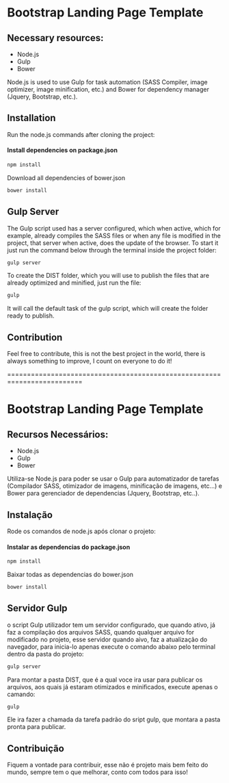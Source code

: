 # Bootstrap Landing Page Template

## Necessary resources:

- Node.js
- Gulp
- Bower

Node.js is used to use Gulp for task automation (SASS Compiler, image optimizer, image minification, etc.) and Bower for dependency manager (Jquery, Bootstrap, etc.).

## Installation

Run the node.js commands after cloning the project:

#### Install dependencies on package.json

```bash
npm install
```

Download all dependencies of bower.json

```bash
bower install
```

## Gulp Server

The Gulp script used has a server configured, which when active, which for example, already compiles the SASS files or when any file is modified in the project, that server when active, does the update of the browser.
To start it just run the command below through the terminal inside the project folder:

```bash
gulp server
```

To create the DIST folder, which you will use to publish the files that are already optimized and minified, just run the file:

```bash
gulp
```

It will call the default task of the gulp script, which will create the folder ready to publish.

## Contribution

Feel free to contribute, this is not the best project in the world, there is always something to improve, I count on everyone to do it!

=========================================================================

# Bootstrap Landing Page Template

## Recursos Necessários:

- Node.js
- Gulp
- Bower

Utiliza-se Node.js para poder se usar o Gulp para automatizador de tarefas (Compilador SASS, otimizador de imagens, minificação de imagens, etc...) e Bower para gerenciador de dependencias (Jquery, Bootstrap, etc..).

## Instalação

Rode os comandos de node.js após clonar o projeto:

#### Instalar as dependencias do package.json

```bash
npm install 
```

Baixar todas as dependencias do bower.json

```bash
bower install
```

## Servidor Gulp

o script Gulp utilizador tem um servidor configurado, que quando ativo, já faz a compilação dos arquivos SASS, quando qualquer arquivo for modificado no projeto, esse servidor quando aivo, faz a atualização do navegador,
para inicia-lo apenas execute o comando abaixo pelo terminal dentro da pasta do projeto:

```bash
gulp server
```

Para montar a pasta DIST, que é a qual voce ira usar para publicar os arquivos, aos quais já estaram otimizados e minificados, execute apenas o camando:

```bash
gulp
```

Ele ira fazer a chamada da tarefa padrão do sript gulp, que montara a pasta pronta para publicar.

## Contribuição

Fiquem a vontade para contribuir, esse não é projeto mais bem feito do mundo, sempre tem o que melhorar, conto com todos para isso!